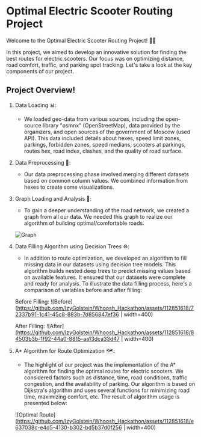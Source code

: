 # Optimal Electric Scooter Routing Project

Welcome to the Optimal Electric Scooter Routing Project! 🛴💨

In this project, we aimed to develop an innovative solution for finding the best routes for electric scooters. Our focus was on optimizing distance, road comfort, traffic, and parking spot tracking. Let's take a look at the key components of our project.

## Project Overview!

1. Data Loading 📊:
   - We loaded geo-data from various sources, including the open-source library "osmnx" (OpenStreetMap), data provided by the organizers, and open sources of the government of Moscow (used API). This data included details about hexes, speed limit zones, parkings, forbidden zones, speed medians, scooters at parkings, routes hex, road index, clashes, and the quality of road surface.

2. Data Preprocessing 🔄:
   - Our data preprocessing phase involved merging different datasets based on common column values. We combined information from hexes to create some visualizations.

3. Graph Loading and Analysis 🚂:
   - To gain a deeper understanding of the road network, we created a graph from all our data. We needed this graph to realize our algorithm of building optimal/comfortable roads.

   ![Graph](https://github.com/IzyGolstein/Whoosh_Hackathon/assets/112851618/471dcc40-1dfe-4baa-b67c-1bb7acb9de5f)

4. Data Filling Algorithm using Decision Trees ⚙️:
   - In addition to route optimization, we developed an algorithm to fill missing data in our datasets using decision tree models. This algorithm builds nested deep trees to predict missing values based on available features. It ensured that our datasets were complete and ready for analysis. To illustrate the data filling process, here's a comparison of variables before and after filling:

   Before Filling:
   ![Before](https://github.com/IzyGolstein/Whoosh_Hackathon/assets/112851618/72337b91-1c41-45c8-883b-7d856847ef36 | width=400)

   After Filling:
   ![After](https://github.com/IzyGolstein/Whoosh_Hackathon/assets/112851618/84503b3b-1f92-44a0-8815-aa13dca33d47 | width=400)

5. A* Algorithm for Route Optimization 🗺️:
   - The highlight of our project was the implementation of the A* algorithm for finding the optimal routes for electric scooters. We considered factors such as distance, time, road conditions, traffic congestion, and the availability of parking. Our algorithm is based on Dijkstra's algorithm and uses several functions for minimizing road time, maximizing comfort, etc. The result of algorithm usage is presented below:

   ![Optimal Route](https://github.com/IzyGolstein/Whoosh_Hackathon/assets/112851618/e637038c-e4d5-4130-b302-bd5b37d0f256 | width=400)

